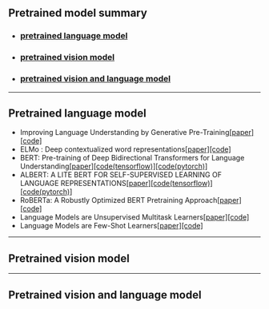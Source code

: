 ## Pretrained model summary   
* ### [pretrained language model](#pretrained-language-model)   
* ### [pretrained vision model](pretrained-vision-model)   
* ### [pretrained vision and language model](pretrained-vision-and-language-model)   
---
## Pretrained language model   
* Improving Language Understanding by Generative Pre-Training[[paper]](https://s3-us-west-2.amazonaws.com/openai-assets/research-covers/language-unsupervised/language_understanding_paper.pdf)[[code]](https://github.com/huggingface/transformers)   
* ELMo : Deep contextualized word representations[[paper]](https://arxiv.org/pdf/1802.05365.pdf)[[code]](https://github.com/yuanxiaosc/ELMo)   
* BERT: Pre-training of Deep Bidirectional Transformers for Language Understanding[[paper]](https://arxiv.org/pdf/1810.04805.pdf)[[code(tensorflow)]](https://github.com/google-research/bert)[[code(pytorch)]](https://github.com/codertimo/BERT-pytorch)   
* ALBERT: A LITE BERT FOR SELF-SUPERVISED LEARNING OF LANGUAGE REPRESENTATIONS[[paper]](https://arxiv.org/pdf/1909.11942.pdf)[[code(tensorflow)]](https://github.com/google-research/albert)[[code(pytorch)]](https://github.com/graykode/ALBERT-Pytorch)   
* RoBERTa: A Robustly Optimized BERT Pretraining Approach[[paper]](https://arxiv.org/pdf/1907.11692.pdf)[[code]](https://github.com/pytorch/fairseq/tree/master/examples/roberta)   
* Language Models are Unsupervised Multitask Learners[[paper]](https://d4mucfpksywv.cloudfront.net/better-language-models/language-models.pdf)[[code]](https://github.com/openai/gpt-2)   
* Language Models are Few-Shot Learners[[paper]](https://arxiv.org/pdf/2005.14165.pdf)[[code]](https://github.com/openai/gpt-3)   
---
## Pretrained vision model   

---
## Pretrained vision and language model   

